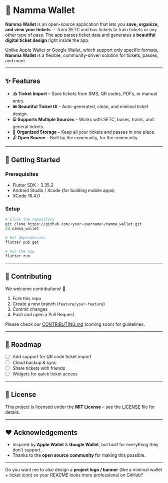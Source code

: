 # 👜 Namma Wallet

**Namma Wallet** is an open-source application that lets you **save, organize, and view your tickets** — from SETC and bus tickets to train tickets or any other type of pass. The app parses ticket data and generates a **beautiful digital ticket design** right inside the app.

Unlike Apple Wallet or Google Wallet, which support only specific formats, **Namma Wallet** is a flexible, community-driven solution for tickets, passes, and more.

---

## ✨ Features

* 📥 **Ticket Import** – Save tickets from SMS, QR codes, PDFs, or manual entry.
* 🎟 **Beautiful Ticket UI** – Auto-generated, clean, and minimal ticket design.
* 🚍 **Supports Multiple Sources** – Works with SETC, buses, trains, and general tickets.
* 📂 **Organized Storage** – Keep all your tickets and passes in one place.
* 🔓 **Open Source** – Built by the community, for the community.

---

## 🚀 Getting Started

### Prerequisites

* Flutter SDK - 3.35.2
* Android Studio / Xcode (for building mobile apps)
* XCode 16.4.0

### Setup

```bash
# Clone the repository
git clone https://github.com/<your-username>/namma_wallet.git
cd namma_wallet

# Get dependencies
flutter pub get

# Run the app
flutter run
```

---

## 🤝 Contributing

We welcome contributions! 🚀

1. Fork this repo
2. Create a new branch (`feature/your-feature`)
3. Commit changes
4. Push and open a Pull Request

Please check our [CONTRIBUTING.md](CONTRIBUTING.md) (coming soon) for guidelines.

---

## 📌 Roadmap

* [ ] Add support for QR code ticket import
* [ ] Cloud backup & sync
* [ ] Share tickets with friends
* [ ] Widgets for quick ticket access

---

## 📄 License

This project is licensed under the **MIT License** – see the [LICENSE](LICENSE) file for details.

---

## ❤️ Acknowledgements

* Inspired by **Apple Wallet** & **Google Wallet**, but built for everything they don’t support.
* Thanks to the **open source community** for making this possible.

---

Do you want me to also design a **project logo / banner** (like a minimal wallet + ticket icon) so your README looks more professional on GitHub?
